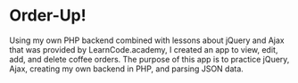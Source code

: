 # Order-Up!

Using my own PHP backend combined with lessons about jQuery and Ajax that was provided by LearnCode.academy, I created an app to view, edit, add, and delete coffee orders. The purpose of this app is to practice jQuery, Ajax, creating my own backend in PHP, and parsing JSON data.